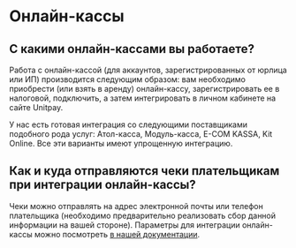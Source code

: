 # Онлайн-кассы

## **С какими онлайн-кассами вы работаете?**

Работа с онлайн-кассой \(для аккаунтов, зарегистрированных от юрлица или ИП\) производится следующим образом: вам необходимо приобрести \(или взять в аренду\) онлайн-кассу, зарегистрировать ее в налоговой, подключить, а затем интегрировать в личном кабинете на сайте Unitpay. 

У нас есть готовая интеграция со следующими поставщиками подобного рода услуг: Атол-касса, Модуль-касса, E-COM KASSA, Kit Online. Все эти варианты имеют упрощенную интеграцию.

## **Как и куда отправляются чеки плательщикам при интеграции онлайн-кассы?**

Чеки можно отправлять на адрес электронной почты или телефон плательщика \(необходимо предварительно реализовать сбор данной информации на вашей стороне\). Параметры для интеграции онлайн-кассы можно посмотреть [в нашей документации](https://help.unitpay.ru/online-cash-register).



